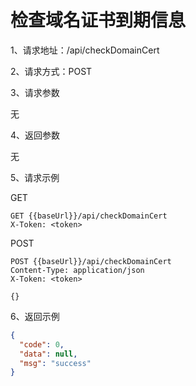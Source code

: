 # 检查域名证书到期信息

1、请求地址：/api/checkDomainCert

2、请求方式：POST

3、请求参数

无

4、返回参数

无

5、请求示例

GET
```
GET {{baseUrl}}/api/checkDomainCert
X-Token: <token>
```

POST
```
POST {{baseUrl}}/api/checkDomainCert
Content-Type: application/json
X-Token: <token>

{}
```

6、返回示例

```json
{
  "code": 0,
  "data": null,
  "msg": "success"
}
```

